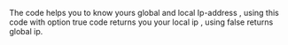 The code helps you to know yours global and local Ip-address , using this code with option true code
returns you your local ip , using false returns global ip.